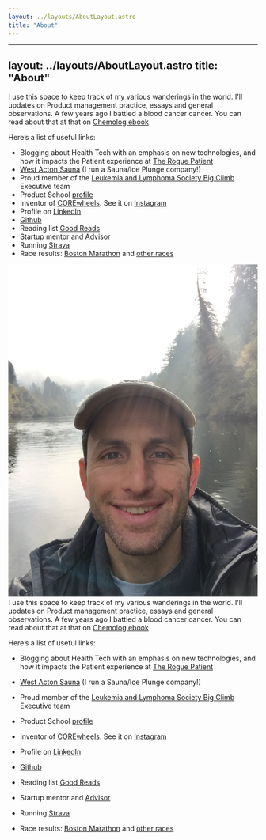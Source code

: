 ```yaml
---
layout: ../layouts/AboutLayout.astro
title: "About"
---
```


---
layout: ../layouts/AboutLayout.astro
title: "About"
---

I use this space to keep track of my various wanderings in the world. I'll updates on Product management practice, essays and general observations. A few years ago I battled a blood cancer cancer. You can read about that at that on [Chemolog ebook](/src/Chemolog-ebook.pdf)

Here’s a list of useful links:
* Blogging about Health Tech with an emphasis on new technologies, and how it impacts the Patient experience at [The Rogue Patient](https://ariakerstein.substack.com/p/the-rogue-patient)
* [West Acton Sauna](https://www.westactonsauna.com/) (I run a Sauna/Ice Plunge company!)
* Proud member of the [Leukemia and Lymphoma Society Big Climb](https://www.lls.org/) Executive team
* Product School [profile](https://productschool.com/product-leaders/ari-akerstein)
* Inventor of [COREwheels](https://www.amazon.com/SKLZ-APD-CW01-02-Dynamic-Strength-Trainer/dp/B00C81JUS2/ref=sr_1_2_sspa). See it on [Instagram](https://www.instagram.com/explore/tags/corewheels/?hl=en) 
* Profile on [LinkedIn](https://www.linkedin.com/in/ariakerstein/)
* [Github](https://github.com/ariakerstein)
* Reading list [Good Reads](https://www.goodreads.com/review/list/59584576?shelf=%23ALL%23)
* Startup mentor and [Advisor](https://www.about.greatnonprofits.org/advisory-board)
* Running [Strava](https://www.strava.com/dashboard)
* Race results: [Boston Marathon](http://registration.baa.org/cfm_Archive/iframe_ArchiveSearch.cfm) and [other races](https://www.runraceresults.com/Secure/RaceResults.cfm?ID=RCLF2016)

![Ari](../../src/ari_russian_river.jpg)
I use this space to keep track of my various wanderings in the world. I'll updates on Product management practice, essays and general observations. A few years ago I battled a blood cancer cancer. You can read about that at that on [Chemolog ebook](/src/Chemolog-ebook.pdf)


Here’s a list of useful links:
* Blogging about Health Tech with an emphasis on new technologies, and how it impacts the Patient experience at [The Rogue Patient](https://ariakerstein.substack.com/p/the-rogue-patient)

* [West Acton Sauna](https://www.westactonsauna.com/) (I run a Sauna/Ice Plunge company!)

* Proud member of the [Leukemia and Lymphoma Society Big Climb](https://www.lls.org/) Executive team

* Product School [profile](https://productschool.com/product-leaders/ari-akerstein)

* Inventor of [COREwheels](https://www.amazon.com/SKLZ-APD-CW01-02-Dynamic-Strength-Trainer/dp/B00C81JUS2/ref=sr_1_2_sspa). See it on [Instagram](https://www.instagram.com/explore/tags/corewheels/?hl=en) 

* Profile on [LinkedIn](https://www.linkedin.com/in/ariakerstein/)

* [Github](https://github.com/ariakerstein)

* Reading list [Good Reads](https://www.goodreads.com/review/list/59584576?shelf=%23ALL%23)

* Startup mentor and [Advisor](https://www.about.greatnonprofits.org/advisory-board)

* Running [Strava](https://www.strava.com/dashboard)

* Race results: [Boston Marathon](http://registration.baa.org/cfm_Archive/iframe_ArchiveSearch.cfm) and [other races](https://www.runraceresults.com/Secure/RaceResults.cfm?ID=RCLF2016)
